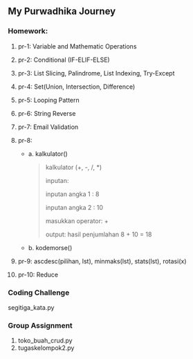 ## My Purwadhika Journey

### Homework:<br/>
  1. pr-1: Variable and Mathematic Operations
  2. pr-2: Conditional (IF-ELIF-ELSE)
  3. pr-3: List Slicing, Palindrome, List Indexing, Try-Except
  4. pr-4: Set(Union, Intersection, Difference)
  5. pr-5: Looping Pattern
  6. pr-6: String Reverse
  7. pr-7: Email Validation
  8. pr-8: 
      - a. kalkulator()
        > kalkulator (+, -, /, *)
        >
        > inputan:
        >
        > inputan angka 1 : 8
        >
        > inputan angka 2 : 10
        >
        > masukkan operator: + 
        >
        > output: hasil penjumlahan 8 + 10 = 18 
      - b. kodemorse()


  9. pr-9: ascdesc(pilihan, lst), minmaks(lst), stats(lst), rotasi(x)
  10. pr-10: Reduce

### Coding Challenge
segitiga_kata.py

### Group Assignment
  1. toko_buah_crud.py
  2. tugaskelompok2.py
